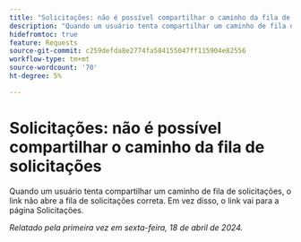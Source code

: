 ```yaml
---
title: "Solicitações: não é possível compartilhar o caminho da fila de solicitações"
description: "Quando um usuário tenta compartilhar um caminho de fila de solicitações, o link não abre a fila de solicitações correta. Em vez disso, o link vai para a página Solicitações."
hidefromtoc: true
feature: Requests
source-git-commit: c259defda8e2774fa584155047ff115904e82556
workflow-type: tm+mt
source-wordcount: '70'
ht-degree: 5%

---
```



# Solicitações: não é possível compartilhar o caminho da fila de solicitações

Quando um usuário tenta compartilhar um caminho de fila de solicitações, o link não abre a fila de solicitações correta. Em vez disso, o link vai para a página Solicitações.

_Relatado pela primeira vez em sexta-feira, 18 de abril de 2024._

